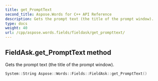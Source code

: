 ```yaml
---
title: get_PromptText
second_title: Aspose.Words for C++ API Reference
description: Gets the prompt text (the title of the prompt window).
type: docs
weight: 40
url: /cpp/aspose.words.fields/fieldask/get_prompttext/
---
```

## FieldAsk.get_PromptText method


Gets the prompt text (the title of the prompt window).

```cpp
System::String Aspose::Words::Fields::FieldAsk::get_PromptText()
```

